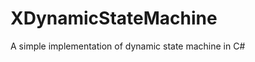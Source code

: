 XDynamicStateMachine
======================

A simple implementation of dynamic state machine in C#
